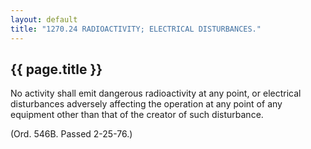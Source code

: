 ```yaml
---
layout: default 
title: "1270.24 RADIOACTIVITY; ELECTRICAL DISTURBANCES."
---
```


{{ page.title }}
----------------

No activity shall emit dangerous radioactivity at any point, or
electrical disturbances adversely affecting the operation at any point
of any equipment other than that of the creator of such disturbance.

(Ord. 546B. Passed 2-25-76.)
